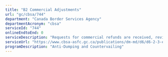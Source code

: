```yaml
---
title: "B2 Commercial Adjustments"
url: "gc/cbsa/744"
department: "Canada Border Services Agency"
departmentAcronym: "cbsa"
serviceId: "744"
onlineEndtoEnd: 0
serviceDescription: "Requests for commercial refunds are received, reviewed and processed in the Customs Commercial System by select regional Trade Services Offices.  If approved, a credit is issued to the client."
serviceUrl: "https://www.cbsa-asfc.gc.ca/publications/dm-md/d6/d6-2-3-eng.html"
programDescription: "Anti-Dumping and Countervailing"
---
```


